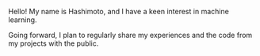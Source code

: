 Hello! My name is Hashimoto, and I have a keen interest in machine learning. 

Going forward, I plan to regularly share my experiences and the code from my projects with the public.
